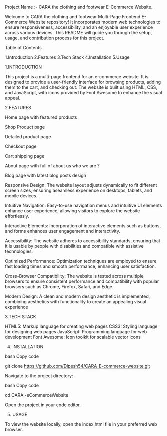 Project Name :- CARA the clothing and footwear E-Commerce Website.

Welcome to CARA the clothing and footwear Multi-Page Frontend E-Commerce Website repository!  It incorporates modern web technologies to ensure responsiveness, accessibility, and an enjoyable user experience across various devices.
This README will guide you through the setup, usage, and contribution process for this project.

Table of Contents

1.Introduction
2.Features
3.Tech Stack
4.Installation
5.Usage


1.INTRODUCTION

This project is a multi-page frontend for an e-commerce website. It is designed to provide a user-friendly interface for browsing products, adding them to the cart, and checking out. The website is built using HTML, CSS, and JavaScript, with icons provided by Font Awesome to enhance the visual appeal.


2.FEATURES

Home page with featured products

Shop Product page

Detailed product page

Checkout page

Cart shipping page

About page with full of about us who we are ? 

Blog page with latest blog posts design 

Responsive Design: The website layout adjusts dynamically to fit different screen sizes, ensuring aseamless experience on desktops, tablets, and mobile devices.

Intuitive Navigation: Easy-to-use navigation menus and intuitive UI elements enhance user experience, allowing visitors to explore the website effortlessly.

Interactive Elements: Incorporation of interactive elements such as buttons, and forms enhances user engagement and interactivity.

Accessibility: The website adheres to accessibility standards, ensuring that it is usable by people with disabilities and compatible with assistive technologies.

Optimized Performance: Optimization techniques are employed to ensure fast loading times and smooth performance, enhancing user satisfaction.

Cross-Browser Compatibility: The website is tested across multiple browsers to ensure consistent performance and compatibility with popular browsers such as Chrome, Firefox, Safari, and Edge.

Modern Design: A clean and modern design aesthetic is implemented, combining aesthetics with functionality to create an appealing visual experience



3.TECH STACK

HTML5: Markup language for creating web pages
CSS3: Styling language for designing web pages
JavaScript: Programming language for web development
Font Awesome: Icon toolkit for scalable vector icons


4. INSTALLATION

bash
Copy code

git clone https://github.com/Dipesh54/CARA-E-commerce-website.git


Navigate to the project directory:

bash
Copy code

cd CARA -eCommerceWebsite

Open the project in your code editor.


5. USAGE

To view the website locally, open the index.html file in your preferred web browser.